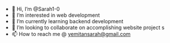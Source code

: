 - 👋 Hi, I’m @Sarah1-0
- 👀 I’m interested in web development
- 🌱 I’m currently learning backend development
- 💞️ I’m looking to collaborate on accomplishing website project s
- 📫 How to reach me @ yemitansarah@gmail.com

<!---
Sarah1-0/Sarah1-0 is a ✨ special ✨ repository because its `README.md` (this file) appears on your GitHub profile.
You can click the Preview link to take a look at your changes.
--->
